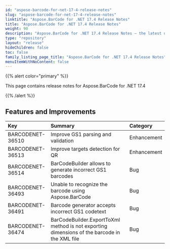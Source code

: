 ```yaml
---
id: "aspose-barcode-for-net-17-4-release-notes"
slug: "aspose-barcode-for-net-17-4-release-notes"
linktitle: "Aspose.BarCode for .NET 17.4 Release Notes"
title: "Aspose.BarCode for .NET 17.4 Release Notes"
weight: 90
description: "Aspose.BarCode for .NET 17.4 Release Notes – the latest updates and fixes."
type: "repository"
layout: "release"
hideChildren: false
toc: false
family_listing_page_title: "Aspose.BarCode for .NET 17.4 Release Notes"
menuItemWithNoContent: false
---
```


{{% alert color="primary" %}} 

This page contains release notes for Aspose.BarCode for .NET 17.4

{{% /alert %}} 
## **Features and Improvements**

|**Key**|**Summary**|**Category**|
| :- | :- | :- |
|BARCODENET-36510|Improve GS1 parsing and validation|Enhancement|
|BARCODENET-36513|Improve targets detection for QR|Enhancement|
|BARCODENET-36514|BarCodeBuilder allows to generate incorrect GS1 barcodes|Bug|
|BARCODENET-36493|Unable to recognize the barcode using Aspose.BarCode|Bug|
|BARCODENET-36491|Barcode generator accepts incorrect GS1 codetext|Bug|
|BARCODENET-36474|BarCodeBuilder.ExportToXml method is not exporting dimensions of the barcode in the XML file|Bug|

